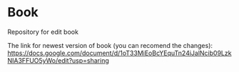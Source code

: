 # Book

Repository for edit book

The link for newest version of book (you can recomend the changes):
https://docs.google.com/document/d/1oT33MiEoBcYEquTn24iJalNcib09LzkNIA3FFUO5yWo/edit?usp=sharing
